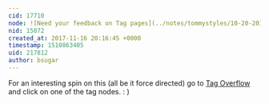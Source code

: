 ```yaml
---
cid: 17710
node: ![Need your feedback on Tag pages](../notes/tommystyles/10-20-2017/need-your-feedback-on-tag-pages)
nid: 15072
created_at: 2017-11-16 20:16:45 +0000
timestamp: 1510863405
uid: 217812
author: bsugar
---
```


For an interesting spin on this (all be it force directed) go to [Tag Overflow](http://p.migdal.pl/tagoverflow/?site=stackoverflow&size=16) and click on one of the tag nodes.  : )